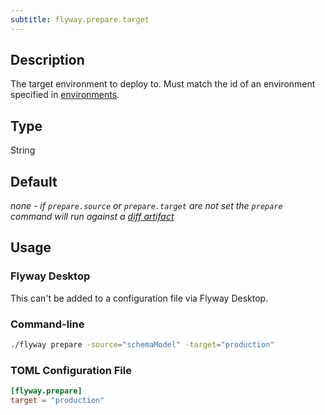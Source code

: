 ```yaml
---
subtitle: flyway.prepare.target
---
```


## Description

The target environment to deploy to.
Must match the id of an environment specified in [environments](<Configuration/Environments Namespace>).

## Type

String

## Default

<i>none - if `prepare.source` or `prepare.target` are not set the
`prepare` command will run against a [diff artifact](<Configuration/Flyway Namespace/Flyway Prepare Namespace/Flyway Prepare Artifact Filename Setting>)</i>

## Usage

### Flyway Desktop

This can't be added to a configuration file via Flyway Desktop.

### Command-line

```bash
./flyway prepare -source="schemaModel" -target="production"
```

### TOML Configuration File

```toml
[flyway.prepare]
target = "production"
```
